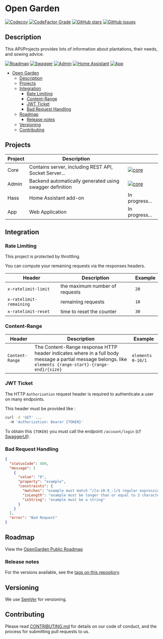 # Open Garden 

[![Codecov](https://img.shields.io/codecov/c/github/ealenn/OpenGarden?style=for-the-badge&logo=codecov)](https://codecov.io/gh/Ealenn/OpenGarden)
[![CodeFactor Grade](https://img.shields.io/codefactor/grade/github/ealenn/OpenGarden?style=for-the-badge)](https://www.codefactor.io/repository/github/ealenn/OpenGarden)
[![GitHub stars](https://img.shields.io/github/stars/Ealenn/OpenGarden?style=for-the-badge&logo=github)](https://github.com/Ealenn/OpenGarden/stargazers)
[![GitHub issues](https://img.shields.io/github/issues/Ealenn/OpenGarden?style=for-the-badge&logo=github)](https://github.com/Ealenn/OpenGarden/issues)

## Description

This API/Projects provides lots of information about plantations, their needs, and sowing advice.

[![Roadmap](https://img.shields.io/badge/view-roadmap-blue?logo=trello&style=for-the-badge)](https://github.com/users/Ealenn/projects/3)
[![Swagger](https://img.shields.io/badge/view-swagger_ui-green?logo=swagger&style=for-the-badge)](https://opengarden.herokuapp.com/)
[![Admin](https://img.shields.io/badge/view-admin-blue?logo=pwa&style=for-the-badge)](https://opengarden-admin.herokuapp.com/)
[![Home Assistant](https://img.shields.io/badge/hass.io-not_available-lightgrey?logo=homeassistant&style=for-the-badge)]()
[![App](https://img.shields.io/badge/Application-not_available-lightgrey?logo=pwa&style=for-the-badge)]()

- [Open Garden](#open-garden)
  - [Description](#description)
  - [Projects](#projects)
  - [Integration](#integration)
    - [Rate Limiting](#rate-limiting)
    - [Content-Range](#content-range)
    - [JWT Ticket](#jwt-ticket)
    - [Bad Request Handling](#bad-request-handling)
  - [Roadmap](#roadmap)
    - [Release notes](#release-notes)
  - [Versioning](#versioning)
  - [Contributing](#contributing)

## Projects

| Project | Description | |
| ----------- | ----------- | ----------- |
| Core | Contains server, including REST API, Socket Server... | [![core](https://img.shields.io/badge/view-project-blue?logo=github&style=for-the-badge)](https://github.com/Ealenn/OpenGarden/tree/master/core) |
| Admin | Backend automatically generated using swagger definition | [![core](https://img.shields.io/badge/view-project-blue?logo=github&style=for-the-badge)](https://github.com/Ealenn/OpenGarden/tree/master/admin) | |
| Hass | Home Assistant add-on | In progress... | |
| App | Web Application | In progress... | |

## Integration

### Rate Limiting

This project is protected by throttling.

You can compute your remaining requests via the responses headers.

| Header                   | Description                              | Example            |
|--------------------------|------------------------------------------|--------------------|
|`x-ratelimit-limit`       | the maximum number of requests           |`20`|
|`x-ratelimit-remaining`   | remaining requests                       |`18`|
|`x-ratelimit-reset`       | time to reset the counter                |`30`|

### Content-Range

| Header                   | Description                              | Example            |
|--------------------------|------------------------------------------|--------------------|
|`Content-Range` | The Content-Range response HTTP header indicates where in a full body message a partial message belongs. like `elements {range-start}-{range-end}/{size}` |`elements 0-10/1`|

### JWT Ticket

The HTTP `Authorization` request header is required to authenticate a user on many endpoints.

This header must be provided like : 

```sh
curl -X 'GET' ...
  -H 'Authorization: Bearer {TOKEN}'
```

To obtain this `{TOKEN}` you must call the endpoint `/account/login` (cf [SwaggerUI](https://opengarden.herokuapp.com)).

### Bad Request Handling

```json
{
  "statusCode": 400,
  "message": [
    {
      "value": "0",
      "property": "example",
      "constraints": {
        "matches": "example must match ^/[a-z0-9_-]/$ regular expression",
        "isLength": "example must be longer than or equal to 3 characters",
        "isString": "example must be a string"
      }
    }
  ],
  "error": "Bad Request"
}
```

## Roadmap

View the [OpenGarden Public Roadmap](https://github.com/users/Ealenn/projects/3)

### Release notes

For the versions available, see the [tags on this repository](https://github.com/Ealenn/OpenGarden/releases).

## Versioning

We use [SemVer](http://semver.org/) for versioning.

## Contributing

Please read [CONTRIBUTING.md](CONTRIBUTING.md) for details on our code of conduct, and the process for submitting pull requests to us.
